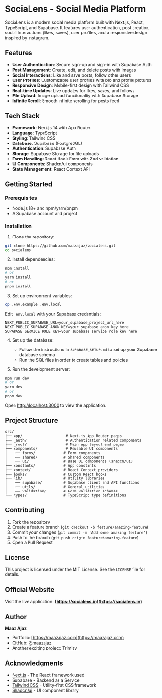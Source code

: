 # SociaLens - Social Media Platform

SociaLens is a modern social media platform built with Next.js, React, TypeScript, and Supabase. It features user authentication, post creation, social interactions (likes, saves), user profiles, and a responsive design inspired by Instagram.

## Features

- **User Authentication**: Secure sign-up and sign-in with Supabase Auth
- **Post Management**: Create, edit, and delete posts with images
- **Social Interactions**: Like and save posts, follow other users
- **User Profiles**: Customizable user profiles with bio and profile pictures
- **Responsive Design**: Mobile-first design with Tailwind CSS
- **Real-time Updates**: Live updates for likes, saves, and follows
- **File Upload**: Image upload functionality with Supabase Storage
- **Infinite Scroll**: Smooth infinite scrolling for posts feed

## Tech Stack

- **Framework**: Next.js 14 with App Router
- **Language**: TypeScript
- **Styling**: Tailwind CSS
- **Database**: Supabase (PostgreSQL)
- **Authentication**: Supabase Auth
- **Storage**: Supabase Storage for file uploads
- **Form Handling**: React Hook Form with Zod validation
- **UI Components**: Shadcn/ui components
- **State Management**: React Context API

## Getting Started

### Prerequisites

- Node.js 18+ and npm/yarn/pnpm
- A Supabase account and project

### Installation

1. Clone the repository:
```bash
git clone https://github.com/maazajaz/socialens.git
cd socialens
```

2. Install dependencies:
```bash
npm install
# or
yarn install
# or
pnpm install
```

3. Set up environment variables:
```bash
cp .env.example .env.local
```

Edit `.env.local` with your Supabase credentials:
```
NEXT_PUBLIC_SUPABASE_URL=your_supabase_project_url_here
NEXT_PUBLIC_SUPABASE_ANON_KEY=your_supabase_anon_key_here
SUPABASE_SERVICE_ROLE_KEY=your_supabase_service_role_key_here
```

4. Set up the database:
   - Follow the instructions in `SUPABASE_SETUP.md` to set up your Supabase database schema
   - Run the SQL files in order to create tables and policies

5. Run the development server:
```bash
npm run dev
# or
yarn dev
# or
pnpm dev
```

Open [http://localhost:3000](http://localhost:3000) to view the application.

## Project Structure

```
src/
├── app/                    # Next.js App Router pages
├── _auth/                  # Authentication related components
├── _root/                  # Main app layout and pages
├── components/             # Reusable UI components
│   ├── forms/             # Form components
│   ├── shared/            # Shared components
│   └── ui/                # Base UI components (shadcn/ui)
├── constants/             # App constants
├── context/               # React Context providers
├── hooks/                 # Custom React hooks
├── lib/                   # Utility libraries
│   ├── supabase/          # Supabase client and API functions
│   ├── utils/             # General utilities
│   └── validation/        # Form validation schemas
└── types/                 # TypeScript type definitions
```

## Contributing

1. Fork the repository
2. Create a feature branch (`git checkout -b feature/amazing-feature`)
3. Commit your changes (`git commit -m 'Add some amazing feature'`)
4. Push to the branch (`git push origin feature/amazing-feature`)
5. Open a Pull Request

## License

This project is licensed under the MIT License. See the `LICENSE` file for details.

## Official Website

Visit the live application: **[https://socialens.in](https://socialens.in)**

## Author

**Maaz Ajaz**
- Portfolio: [https://maazajaz.com](https://maazajaz.com)
- GitHub: [@maazajaz](https://github.com/maazajaz)
- Another exciting project: [Trimizy](https://github.com/maazajaz/trimizy)

## Acknowledgments

- [Next.js](https://nextjs.org/) - The React framework used
- [Supabase](https://supabase.com/) - Backend as a Service
- [Tailwind CSS](https://tailwindcss.com/) - Utility-first CSS framework
- [Shadcn/ui](https://ui.shadcn.com/) - UI component library
